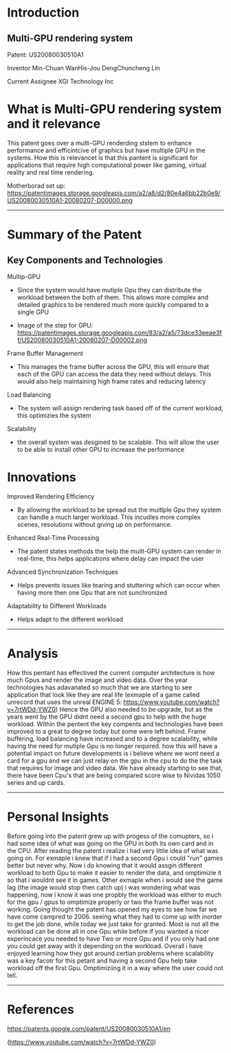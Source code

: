 Introduction
=============
Multi-GPU rendering system
-----------
Patent: US20080030510A1

Inventor Min-Chuan WanHis-Jou DengChuncheng Lin

Current Assignee XGI Technology Inc

What is Multi-GPU rendering system and it relevance
====================================================
This patent goes over a multi-GPU renderding ststem to enhance performance and efficintcive of graphics but have multiple GPU in the systems. How this is 
relevancet is that this pantent is significant for applications that require high computational power like gaming, virtual reality and real time rendering.

Motherborad set up: https://patentimages.storage.googleapis.com/a2/a8/d2/80e4a6bb22b0e9/US20080030510A1-20080207-D00000.png

------------------------------------------------------------------------------------------------------------------------

Summary of the Patent
===
Key Components and Technologies
-
Multip-GPU

- Since the system would have mutiple Gpu they can distribute the workload between the both of them. This allows more complex and detailed graphics to be rendered much more 
quickly compared to a single GPU

- Image of the step for GPU: https://patentimages.storage.googleapis.com/83/a2/a5/73dce33eeae3ff/US20080030510A1-20080207-D00002.png

Frame Buffer Management

- This manages the frame buffer across the GPU, this will ensure that each of the GPU can access the data they need without delays. This would also help maintaining high frame rates and reducing latency

Load Balancing

- The system will assign rendering task based off of the current workload, this optimizies the system

Scalability

  - the overall system was desgined to be scalable. This will allow the user to be able to install other GPU to increase the performance

Innovations
=
Improved Rendering Efficiency

- By allowing the workload to be spread out the muitlple Gpu they system can handle a much larger workload. This incudles
  more complex scenes, resolutions without giving up on performance.

Enhanced Real-Time Processing

- The patent states methods the help the muilt-GPU system can render in real-time, this helps applications where delay can impact the user

Advanced Synchronization Techniques

- Helps prevents issues like tearing and stuttering which can occur when having more then one Gpu that are not sunchronized

Adaptability to Different Workloads

- Helps adapt to the different workload

------------------------------------------------------------------------------------------------------------------------

Analysis
=

How this pentant has effectived the current computer architecture is how much Gpus and render the image and video data. Over the year technologies has adavanated so much that we are starting to see application that look like they are real life
(exmaple of a game called unrecord that uses the unreal ENGINE 5: https://www.youtube.com/watch?v=7rtWDd-YWZ0)
Hence the GPU also needed to be upgrade, but as the years went by the GPU didnt need a second gpu to help with the huge workload. Within the pentent the key compents and technologies have been improved to a great to degree today but some were left behind.
Frame buffering, load balancing have increased and to a degree scalability, while having the need for mutiple Gpu is no longer required. how this will have a potential impact on future developments is i believe where we wont need a card for a gpu and we
can just relay on the gpu in the cpu to do the the task that requires for image and video data. We have already starting to see that, there have been Cpu's that are being compared score wise to Nividas 1050 series and up cards.

------------------------------------------------------------------------------------------------------------------------

Personal Insights
=

Before going into the patent grew up with progess of the comupters, so i had some idea of what was going on the GPU in both its own card and in the CPU. After reading the patent i realize i had very little idea of what was going on. For exmaple i knew that if i had 
a second Gpu i could "run" games better but never why. Now i do knowing that it would assgin different workload to both Gpu to make it easier to render the data, and omptimizie it so that i wouldnt see it in games. Other exmaple when i would see the game lag (the image would stop
then catch up) i was wondering what was happening, now i know it was one propbly the workload was either to much for the gpu / gpus to omptimize properly or two the frame buffer was not working. Going thought the patent has opened my eyes to see how far we have come campred to 2006.
seeing what they had to come up with inorder to get the job done, while today we just take for granted. Most is not all the workload can be done all in one Gpu while before if you wanted a nicer experincace you needed to have Two or more Gpu and if you only had one you could get away 
with it depending on the workload. Overall i have enjoyed learning how they got around certian problems where scalability was a key facotr for this petant and having a second Gpu help take workload off the first Gpu. Omptimiziing it in a way where the user could not tell.

------------------------------------------------------------------------------------------------------------------------

References
=

https://patents.google.com/patent/US20080030510A1/en

(https://www.youtube.com/watch?v=7rtWDd-YWZ0)
